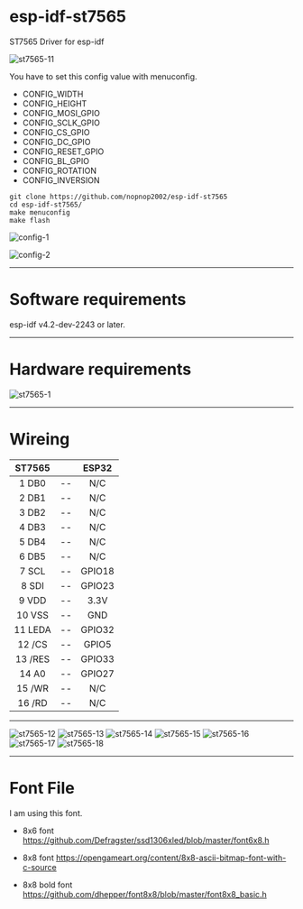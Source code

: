 # esp-idf-st7565
ST7565 Driver for esp-idf

![st7565-11](https://user-images.githubusercontent.com/6020549/93008588-62926800-f5b1-11ea-8752-fa042139acdc.JPG)

You have to set this config value with menuconfig.   
- CONFIG_WIDTH   
- CONFIG_HEIGHT   
- CONFIG_MOSI_GPIO   
- CONFIG_SCLK_GPIO   
- CONFIG_CS_GPIO   
- CONFIG_DC_GPIO   
- CONFIG_RESET_GPIO   
- CONFIG_BL_GPIO   
- CONFIG_ROTATION   
- CONFIG_INVERSION   


```
git clone https://github.com/nopnop2002/esp-idf-st7565
cd esp-idf-st7565/
make menuconfig
make flash
```

![config-1](https://user-images.githubusercontent.com/6020549/93008473-07ac4100-f5b0-11ea-940c-4bd7416f1ebf.jpg)

![config-2](https://user-images.githubusercontent.com/6020549/93008474-0aa73180-f5b0-11ea-9a5d-0ae4867a4fc4.jpg)

---

# Software requirements

esp-idf v4.2-dev-2243 or later.

---

# Hardware requirements

![st7565-1](https://user-images.githubusercontent.com/6020549/93008469-febb6f80-f5af-11ea-991e-e9d38df74b16.JPG)

---

# Wireing  

|ST7565||ESP32|
|:-:|:-:|:-:|
|1 DB0|--|N/C|
|2 DB1|--|N/C|
|3 DB2|--|N/C|
|4 DB3|--|N/C|
|5 DB4|--|N/C|
|6 DB5|--|N/C|
|7 SCL|--|GPIO18|
|8 SDI|--|GPIO23|
|9 VDD|--|3.3V|
|10 VSS|--|GND|
|11 LEDA|--|GPIO32|
|12 /CS|--|GPIO5|
|13 /RES|--|GPIO33|
|14 A0|--|GPIO27|
|15 /WR|--|N/C|
|16 /RD|--|N/C|

---

![st7565-12](https://user-images.githubusercontent.com/6020549/93008589-63c39500-f5b1-11ea-8721-c6b276d3ceba.JPG)
![st7565-13](https://user-images.githubusercontent.com/6020549/93008590-64f4c200-f5b1-11ea-8948-9b56ec54bcec.JPG)
![st7565-14](https://user-images.githubusercontent.com/6020549/93008591-6625ef00-f5b1-11ea-9db4-f35876ab6c2f.JPG)
![st7565-15](https://user-images.githubusercontent.com/6020549/93008592-66be8580-f5b1-11ea-9311-0f5f6310d501.JPG)
![st7565-16](https://user-images.githubusercontent.com/6020549/93008593-66be8580-f5b1-11ea-9787-401ffb47f5b7.JPG)
![st7565-17](https://user-images.githubusercontent.com/6020549/93008595-67571c00-f5b1-11ea-93d7-0ca3b264ed9c.JPG)
![st7565-18](https://user-images.githubusercontent.com/6020549/93008597-67efb280-f5b1-11ea-9e0e-256bd5204bcd.JPG)

---

# Font File   
I am using this font.

- 8x6 font
https://github.com/Defragster/ssd1306xled/blob/master/font6x8.h

- 8x8 font
https://opengameart.org/content/8x8-ascii-bitmap-font-with-c-source

- 8x8 bold font
https://github.com/dhepper/font8x8/blob/master/font8x8_basic.h
